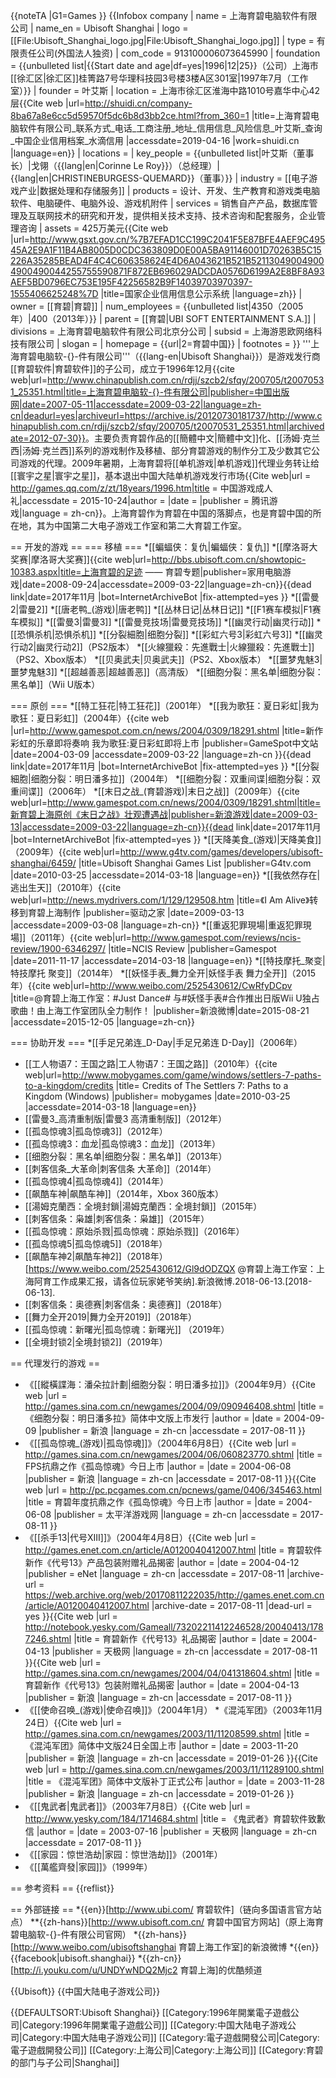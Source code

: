 {{noteTA
|G1=Games
}}
{{Infobox company
| name             = 上海育碧电脑软件有限公司
| name_en          = Ubisoft Shanghai
| logo             = [[File:Ubisoft_Shanghai_logo.jpg|File:Ubisoft_Shanghai_logo.jpg]]
| type             = 有限责任公司(外国法人独资)
| com_code         = 913100006073645990
| foundation       = {{unbulleted list|{{Start date and age|df=yes|1996|12|25}}（公司）上海市[[徐汇区|徐汇区]]桂箐路7号华理科技园3号楼3楼A区301室|1997年7月（工作室）}}
| founder          = 叶艾斯
| location         = 上海市徐汇区淮海中路1010号嘉华中心42层<ref>{{Cite web |url=http://shuidi.cn/company-8ba67a8e6cc5d59570f5dc6b8d3bb2ce.html?from_360=1 |title=上海育碧电脑软件有限公司_联系方式_电话_工商注册_地址_信用信息_风险信息_叶艾斯_查询_中国企业信用档案_水滴信用 |accessdate=2019-04-16 |work=shuidi.cn |language=en}}</ref>
| locations        = 
| key_people       = {{unbulleted list|叶艾斯（董事长）|戈翎（{{lang|en|Corinne Le Roy}}）（总经理）|{{lang|en|CHRISTINEBURGESS-QUEMARD}}（董事）}}
| industry         = [[电子游戏产业|数据处理和存储服务]]
| products         = 设计、开发、生产教育和游戏类电脑软件、电脑硬件、电脑外设、游戏机附件
| services         = 销售自产产品，数据库管理及互联网技术的研究和开发，提供相关技术支持、技术咨询和配套服务，企业管理咨询
| assets           = 425万美元<ref>{{Cite web |url=http://www.gsxt.gov.cn/%7B7EFAD1CC199C2041F5E87BFE4AEF9C49545A2E9A1F11B4AB8005D0CDC363809D0E00A5BA91146001D70263B5C15226A35285BEAD4F4C4C606358624E4D6A043621B521B521130490049004900490044255755590871F872EB696029ADCDA0576D6199A2E8BF8A93AEF5BD0796EC753E195F42256582B9F14039703970397-1555406625248%7D |title=国家企业信用信息公示系统 |language=zh}}</ref>
| owner            = [[育碧|育碧]]
| num_employees    = {{unbulleted list|4350（2005年）|400（2013年）}}
| parent           = [[育碧|UBI SOFT ENTERTAINMENT S.A.]]
| divisions        = 上海育碧电脑软件有限公司北京分公司
| subsid           = 上海游恩欧网络科技有限公司
| slogan           = 
| homepage         = {{url|2=育碧中国}}
| footnotes        = 
}}
'''上海育碧电脑软-{}-件有限公司'''（{{lang-en|Ubisoft Shanghai}}）是游戏发行商[[育碧软件|育碧软件]]的子公司，成立于1996年12月<ref>{{cite web|url=http://www.chinapublish.com.cn/rdjj/szcb2/sfqy/200705/t20070531_25351.html|title=上海育碧电脑软-{}-件有限公司|publisher=中国出版网|date=2007-05-11|accessdate=2009-03-22|language=zh-cn|deadurl=yes|archiveurl=https://archive.is/20120730181737/http://www.chinapublish.com.cn/rdjj/szcb2/sfqy/200705/t20070531_25351.html|archivedate=2012-07-30}}</ref>。主要负责育碧作品的[[簡體中文|簡體中文]]化、[[汤姆·克兰西|汤姆·克兰西]]系列的游戏制作及移植、部分育碧游戏的制作分工及少数其它公司游戏的代理。2009年暑期，上海育碧将[[单机游戏|单机游戏]]代理业务转让给[[寰宇之星|寰宇之星]]，基本退出中国大陆单机游戏发行市场<ref>{{Cite web|url = http://games.qq.com/z/zt/18years/1996.htm|title = 中国游戏成人礼|accessdate = 2015-10-24|author = |date = |publisher = 腾讯游戏|language = zh-cn}}</ref>。上海育碧作为育碧在中国的落脚点，也是育碧中国的所在地，其为中国第二大电子游戏工作室和第二大育碧工作室。

== 开发的游戏 ==
=== 移植 ===
*[[蝙蝠侠：复仇|蝙蝠侠：复仇]]<ref name="Ubi" />
*[[摩洛哥大奖赛|摩洛哥大奖赛]]<ref name="Ubi">{{cite web|url=http://bbs.ubisoft.com.cn/showtopic-10383.aspx|title=上海育碧的足迹 —— 育碧专题|publisher=家用电脑游戏|date=2008-09-24|accessdate=2009-03-22|language=zh-cn}}{{dead link|date=2017年11月 |bot=InternetArchiveBot |fix-attempted=yes }}</ref>
*[[雷曼2|雷曼2]]<ref name="Ubi" />
*[[唐老鸭_(游戏)|唐老鸭]]<ref name="Ubi" />
*[[丛林日记|丛林日记]]<ref name="Ubi" />
*[[F1赛车模拟|F1赛车模拟]]<ref name="Ubi" />
*[[雷曼3|雷曼3]]<ref name="Ubi" />
*[[雷曼竞技场|雷曼竞技场]]<ref name="Ubi" />
*[[幽灵行动|幽灵行动]]<ref name="Ubi" />
*[[恐惧杀机|恐惧杀机]]<ref name="Ubi" />
*[[分裂細胞|细胞分裂]]<ref name="Ubi" />
*[[彩虹六号3|彩虹六号3]]<ref name="Ubi" />
*[[幽灵行动2|幽灵行动2]]（PS2版本）<ref name="Ubi" />
*[[火線獵殺：先進戰士|火線獵殺：先進戰士]]（PS2、Xbox版本）<ref name="Ubi" />
*[[贝奥武夫|贝奥武夫]]（PS2、Xbox版本）<ref name="Ubi" />
*[[噩梦鬼魅3|噩梦鬼魅3]]<ref name="Ubi" />
*[[超越善恶|超越善恶]]（高清版）
*[[细胞分裂：黑名单|细胞分裂：黑名单]]（Wii U版本）

=== 原创 ===
*[[特工狂花|特工狂花]]（2001年）<ref name="Ubi" />
*[[我为歌狂：夏日彩虹|我为歌狂：夏日彩虹]]（2004年）<ref>{{cite web |url=http://www.gamespot.com.cn/news/2004/0309/18291.shtml |title=新作 彩虹的乐章即将奏响 我为歌狂:夏日彩虹即将上市 |publisher=GameSpot中文站 |date=2004-03-09 |accessdate=2009-03-22 |language=zh-cn }}{{dead link|date=2017年11月 |bot=InternetArchiveBot |fix-attempted=yes }}</ref>
*[[分裂細胞|细胞分裂：明日潘多拉]]（2004年）<ref name="Ubi" />
*[[细胞分裂：双重间谍|细胞分裂：双重间谍]]（2006年）<ref name="Ubi" />
*[[末日之战_(育碧游戏)|末日之战]]（2009年）<ref>{{cite web|url=http://www.gamespot.com.cn/news/2004/0309/18291.shtml|title=新育碧上海原创《末日之战》壮观遭遇战|publisher=新浪游戏|date=2009-03-13|accessdate=2009-03-22|language=zh-cn}}{{dead link|date=2017年11月 |bot=InternetArchiveBot |fix-attempted=yes }}</ref>
*[[天降美食_(游戏)|天降美食]]（2009年）<ref>{{cite web|url=http://www.g4tv.com/games/developers/ubisoft-shanghai/6459/ |title=Ubisoft Shanghai Games List |publisher=G4tv.com |date=2010-03-25 |accessdate=2014-03-18 |language=en}}</ref>
*[[我依然存在|逃出生天]]（2010年）<ref>{{cite web|url=http://news.mydrivers.com/1/129/129508.htm |title=《I Am Alive》转移到育碧上海制作 |publisher=驱动之家 |date=2009-03-13 |accessdate=2009-03-08 |language=zh-cn}}</ref>
*[[重返犯罪現場|重返犯罪現場]]（2011年）<ref>{{cite web|url=http://www.gamespot.com/reviews/ncis-review/1900-6346297/ |title=NCIS Review |publisher=Gamespot |date=2011-11-17 |accessdate=2014-03-18 |language=en}}</ref>
*[[特技摩托_聚变|特技摩托 聚变]]（2014年）
*[[妖怪手表_舞力全开|妖怪手表 舞力全开]]（2015年）<ref>{{cite web|url=http://www.weibo.com/2525430612/CwRfyDCpv |title=@育碧上海工作室：#Just Dance# 与#妖怪手表#合作推出日版Wii U独占歌曲！由上海工作室团队全力制作！ |publisher=新浪微博|date=2015-08-21 |accessdate=2015-12-05 |language=zh-cn}}</ref>

=== 协助开发 ===
*[[手足兄弟连_D-Day|手足兄弟连 D-Day]]（2006年）<ref name="Ubi" />
* [[工人物语7：王国之路|工人物语7：王国之路]]（2010年）<ref>{{cite web|url=http://www.mobygames.com/game/windows/settlers-7-paths-to-a-kingdom/credits |title= Credits of The Settlers 7: Paths to a Kingdom (Windows) |publisher= mobygames |date=2010-03-25 |accessdate=2014-03-18 |language=en}}</ref>
* [[雷曼3_高清重制版|雷曼3 高清重制版]]（2012年）
* [[孤岛惊魂3|孤岛惊魂3]]（2012年）
* [[孤岛惊魂3：血龙|孤岛惊魂3：血龙]]（2013年）
* [[细胞分裂：黑名单|细胞分裂：黑名单]]（2013年）
* [[刺客信条_大革命|刺客信条 大革命]]（2014年）
* [[孤岛惊魂4|孤岛惊魂4]]（2014年）
* [[飙酷车神|飙酷车神]]（2014年，Xbox 360版本）
* [[湯姆克蘭西：全境封鎖|湯姆克蘭西：全境封鎖]]（2015年）
* [[刺客信条：枭雄|刺客信条：枭雄]]（2015年）
* [[孤岛惊魂：原始杀戮|孤岛惊魂：原始杀戮]]（2016年）
* [[孤岛惊魂5|孤岛惊魂5]]（2018年）
* [[飙酷车神2|飙酷车神2]]（2018年）<ref name="E3_2018">[https://www.weibo.com/2525430612/Gl9dODZQX @育碧上海工作室：上海阿育工作成果汇报，请各位玩家姥爷笑纳].新浪微博.2018-06-13.[2018-06-13].</ref>
* [[刺客信条：奥德赛|刺客信条：奥德赛]]（2018年）<ref name="E3_2018"/>
* [[舞力全开2019|舞力全开2019]]（2018年）<ref name="E3_2018"/>
* [[孤岛惊魂：新曙光|孤岛惊魂：新曙光]] （2019年）
* [[全境封锁2|全境封锁2]]（2019年）<ref name="E3_2018"/>

== 代理发行的游戏 ==
* 《[[縱橫諜海：潘朵拉計劃|细胞分裂：明日潘多拉]]》（2004年9月）<ref>{{Cite web |url = http://games.sina.com.cn/newgames/2004/09/090946408.shtml |title =  《细胞分裂：明日潘多拉》简体中文版上市发行  |author =  |date = 2004-09-09 |publisher = 新浪 |language = zh-cn |accessdate = 2017-08-11 }}</ref>
* 《[[孤岛惊魂_(游戏)|孤岛惊魂]]》（2004年6月8日）<ref>{{Cite web |url = http://games.sina.com.cn/newgames/2004/06/060823770.shtml |title = FPS抗鼎之作《孤岛惊魂》今日上市 |author =  |date = 2004-06-08 |publisher = 新浪 |language = zh-cn |accessdate = 2017-08-11 }}</ref><ref>{{Cite web |url = http://pc.pcgames.com.cn/pcnews/game/0406/345463.html |title = 育碧年度抗鼎之作《孤岛惊魂》今日上市 |author =  |date = 2004-06-08 |publisher = 太平洋游戏网 |language = zh-cn |accessdate = 2017-08-11 }}</ref>
* 《[[杀手13|代号XIII]]》（2004年4月8日）<ref>{{Cite web |url = http://games.enet.com.cn/article/A0120040412007.html |title = 育碧软件新作《代号13》产品包装附赠礼品揭密 |author =  |date = 2004-04-12 |publisher = eNet |language = zh-cn |accessdate = 2017-08-11 |archive-url = https://web.archive.org/web/20170811222035/http://games.enet.com.cn/article/A0120040412007.html |archive-date = 2017-08-11 |dead-url = yes }}</ref><ref>{{Cite web |url = http://notebook.yesky.com/Gameall/73202211412246528/20040413/1787246.shtml |title = 育碧新作《代号13》礼品揭密 |author =  |date = 2004-04-13 |publisher = 天极网 |language = zh-cn |accessdate = 2017-08-11 }}</ref><ref>{{Cite web |url = http://games.sina.com.cn/newgames/2004/04/041318604.shtml |title = 育碧新作《代号13》包装附赠礼品揭密 |author =  |date = 2004-04-13 |publisher = 新浪 |language = zh-cn |accessdate = 2017-08-11 }}</ref>
* 《[[使命召唤_(游戏)|使命召唤]]》（2004年1月）
*《混沌军团》（2003年11月24日）<ref>{{Cite web |url = http://games.sina.com.cn/newgames/2003/11/11208599.shtml |title = 《混沌军团》简体中文版24日全国上市 |author =  |date = 2003-11-20 |publisher = 新浪 |language = zh-cn |accessdate = 2019-01-26 }}</ref><ref>{{Cite web |url = http://games.sina.com.cn/newgames/2003/11/11289100.shtml |title = 《混沌军团》简体中文版补丁正式公布 |author =  |date = 2003-11-28 |publisher = 新浪 |language = zh-cn |accessdate = 2019-01-26 }}</ref>
* 《[[鬼武者|鬼武者]]》（2003年7月8日）<ref>{{Cite web |url = http://www.yesky.com/184/1714684.shtml |title = 《鬼武者》育碧软件致歉信 |author =  |date = 2003-07-16 |publisher = 天极网 |language = zh-cn |accessdate = 2017-08-11 }}</ref>
* 《[[家园：惊世浩劫|家园：惊世浩劫]]》（2001年）
* 《[[萬艦齊發|家园]]》（1999年）

== 参考资料 ==
{{reflist}}

== 外部链接 ==
*{{en}}[http://www.ubi.com/ 育碧软件]（链向多国语言官方站点）
**{{zh-hans}}[http://www.ubisoft.com.cn/ 育碧中国官方网站]（原上海育碧电脑软-{}-件有限公司官网）
*{{zh-hans}}[http://www.weibo.com/ubisoftshanghai 育碧上海工作室]的新浪微博
*{{en}}{{facebook|ubisoft.shanghai}}
*{{zh-cn}}[http://i.youku.com/u/UNDYwNDQ2Mjc2 育碧上海]的优酷频道

{{Ubisoft}}
{{中国大陆电子游戏公司}}

{{DEFAULTSORT:Ubisoft Shanghai}}
[[Category:1996年開業電子遊戲公司|Category:1996年開業電子遊戲公司]]
[[Category:中国大陆电子游戏公司|Category:中国大陆电子游戏公司]]
[[Category:電子遊戲開發公司|Category:電子遊戲開發公司]]
[[Category:上海公司|Category:上海公司]]
[[Category:育碧的部门与子公司|Shanghai]]